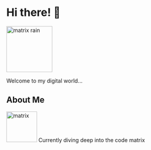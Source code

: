 # Hi there! 👋

<img src="matrix-rain.svg" alt="matrix rain" width="120">

Welcome to my digital world...

## About Me
<img src="matrix-rain.svg" alt="matrix" width="80"> Currently diving deep into the code matrix
